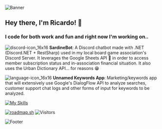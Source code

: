 ![Banner](https://github.com/xarop-pa-toss/xarop-pa-toss/assets/12295009/2c11292b-6918-4c5c-841e-66808c15bcb2)  

## Hey there, I'm Ricardo! 👋  
### I code for both work and fun and right now I'm working on..  
  
![discord-icon_16x16](https://github.com/xarop-pa-toss/xarop-pa-toss/assets/12295009/e9f68fc5-ba58-4d97-b6fe-abb28cfdcd90) **SardineBot**: A Discord chatbot made with .NET (Discord.NET + RestSharp) used in my local board game association's Discord Server. It leverages the Google Sheets API 📝 in order to access member subscription status and in-association financial situation. It also uses the Urban Dictionary API... for reasons 😁  
  
![language-icon_16x16](https://github.com/xarop-pa-toss/xarop-pa-toss/assets/12295009/92371874-28e8-408c-a241-dafa41e1f815) **Unnamed Keywords App**: Marketing/keywords app that will extensively use Google's DialogFlow API to analyze searches, customer support chat logs and other forms of input for keywords to be analyzed.




[![My Skills](https://skillicons.dev/icons?i=dotnet,cs,py,mysql,docker,linux,raspberrypi)](https://skillicons.dev)

[![roadmap.sh](https://api.roadmap.sh/v1-badge/wide/649013f2779070ae624b432a?variant=light&roadmaps=backend%2Csql%2Caspnet-core%2Cgolang)](https://roadmap.sh)
![Visitors](https://api.visitorbadge.io/api/visitors?path=https%3A%2F%2Fgithub.com%2Fxarop-pa-toss&label=Visitors&labelColor=%23d9e3f0&countColor=%23ba68c8&style=plastic)  


<!--
**xarop-pa-toss/xarop-pa-toss** is a ✨ _special_ ✨ repository because its `README.md` (this file) appears on your GitHub profile.

Here are some ideas to get you started:

- 🔭 I’m currently working on ...
- 🌱 I’m currently learning ...
- 👯 I’m looking to collaborate on ...
- 🤔 I’m looking for help with ...
- 💬 Ask me about ...
- 📫 How to reach me: ...
- 😄 Pronouns: ...
- ⚡ Fun fact: ...
-->

![Footer](https://github.com/xarop-pa-toss/xarop-pa-toss/assets/12295009/360ec114-5f02-4f3b-915b-d2cdf86ad497)
